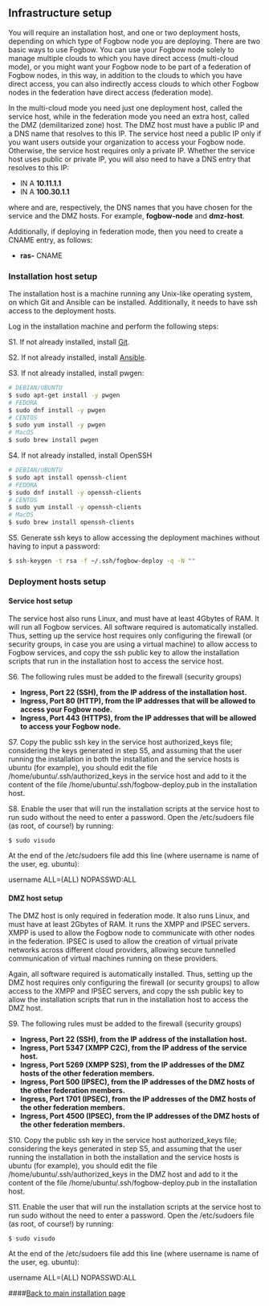## Infrastructure setup

You will require an installation host, and one or two deployment hosts, depending on
which type of Fogbow node you are deploying. There are two basic ways to use Fogbow.
You can use your Fogbow node solely to manage multiple clouds to which you have direct
access (multi-cloud mode), or you might want your Fogbow node to be part of a federation
of Fogbow nodes, in this way, in addition to the clouds to which you have direct access,
you can also indirectly access clouds to which other Fogbow nodes in the federation have
direct access (federation mode).

In the multi-cloud mode you need just one deployment host, called the service host,
while in the federation mode you need an extra host, called the DMZ (demilitarized
zone) host. The DMZ host must have a public IP and a DNS name that resolves to this
IP. The service host need a public IP only if you want users outside your organization
to access your Fogbow node. Otherwise, the service host requires only a private IP.
Whether the service host uses public or private IP, you will also need to have a DNS
entry that resolves to this IP:

* **<service-host-name>**          IN  A   **10.11.1.1**
* **<dmz-host-name>**              IN  A   **100.30.1.1**

where <service-host-name>  and <dmz-host-name> are, respectively, the DNS names that 
you have chosen for the service and the DMZ hosts. For example, **fogbow-node** and
**dmz-host**.

Additionally, if deploying in federation mode, then you need to create a CNAME entry, as follows:

* **ras-<service-host-name>**      CNAME   **<dmz-host-name>**

### Installation host setup

The installation host is a machine running any Unix-like operating system, on which Git and
Ansible can be installed. Additionally, it needs to have ssh access to the deployment hosts.

Log in the installation machine and perform the following steps:

S1. If not already installed, install [Git](https://help.github.com/articles/set-up-git/).

S2. If not already installed, install [Ansible](https://docs.ansible.com/ansible/latest/installation_guide/intro_installation.html).

S3. If not already installed, install pwgen:

```bash
# DEBIAN/UBUNTU
$ sudo apt-get install -y pwgen
# FEDORA
$ sudo dnf install -y pwgen
# CENTOS
$ sudo yum install -y pwgen
# MacOS
$ sudo brew install pwgen
```

S4. If not already installed, install OpenSSH

```bash
# DEBIAN/UBUNTU
$ sudo apt install openssh-client
# FEDORA
$ sudo dnf install -y openssh-clients
# CENTOS
$ sudo yum install -y openssh-clients
# MacOS
$ sudo brew install openssh-clients
```

S5. Generate ssh keys to allow accessing the deployment machines without having to input
a password:

```bash
$ ssh-keygen -t rsa -f ~/.ssh/fogbow-deploy -q -N ""
```

### Deployment hosts setup

#### Service host setup

The service host also runs Linux, and must have at least 4Gbytes of RAM. It will run
all Fogbow services. All software required is automatically installed. Thus, setting up
the service host requires only configuring the firewall (or security groups, in case
you are using a virtual machine) to allow access to Fogbow services, and copy the ssh
public key to allow the installation scripts that run in the installation host to access
the service host.

S6. The following rules must be added to the firewall (security groups)

* **Ingress, Port 22 (SSH), from the IP address of the installation host.**
* **Ingress, Port 80 (HTTP), from the IP addresses that will be allowed to access your Fogbow node.**
* **Ingress, Port 443 (HTTPS), from the IP addresses that will be allowed to access your Fogbow node.**

S7. Copy the public ssh key in the service host authorized_keys file; considering the
keys generated in step S5, and assuming that the user running the installation in both
the installation and the service hosts is ubuntu (for example), you should edit the
file /home/ubuntu/.ssh/authorized_keys in the service host and add to it the content
of the file /home/ubuntu/.ssh/fogbow-deploy.pub in the installation host.

S8. Enable the user that will run the installation scripts at the service host to run
sudo without the need to enter a password. Open the /etc/sudoers file (as root, of course!) by running:
                                           
```
$ sudo visudo
```
                                           
 At the end of the /etc/sudoers file add this line (where username is name of the user, eg. ubuntu):
                                           
 username     ALL=(ALL) NOPASSWD:ALL

#### DMZ host setup

The DMZ host is only required in federation mode. It also runs Linux, and must have
at least 2Gbytes of RAM. It runs the XMPP and IPSEC servers. XMPP is used to allow
the Fogbow node to communicate with other nodes in the federation. IPSEC is used to
allow the creation of virtual private networks across different cloud providers, allowing
secure tunnelled communication of virtual machines running on these providers.

Again, all software required is automatically installed. Thus, setting up the DMZ host
requires only configuring the firewall (or security groups) to allow access to the XMPP
and IPSEC servers, and copy the ssh public key to allow the installation scripts that
run in the installation host to access the DMZ host.

S9. The following rules must be added to the firewall (security groups)

* **Ingress, Port 22 (SSH), from the IP address of the installation host.**
* **Ingress, Port 5347 (XMPP C2C), from the IP address of the service host.**
* **Ingress, Port 5269 (XMPP S2S), from the IP addresses of the DMZ hosts of the other federation members.**
* **Ingress, Port 500 (IPSEC), from the IP addresses of the DMZ hosts of the other federation members.**
* **Ingress, Port 1701 (IPSEC), from the IP addresses of the DMZ hosts of the other federation members.**
* **Ingress, Port 4500 (IPSEC), from the IP addresses of the DMZ hosts of the other federation members.**

S10. Copy the public ssh key in the service host authorized_keys file; considering the
keys generated in step S5, and assuming that the user running the installation in both
the installation and the service hosts is ubuntu (for example), you should edit the
file /home/ubuntu/.ssh/authorized_keys in the DMZ host and add to it the content
of the file /home/ubuntu/.ssh/fogbow-deploy.pub in the installation host.

S11. Enable the user that will run the installation scripts at the service host to run sudo without the
need to enter a password. Open the /etc/sudoers file (as root, of course!) by running:

```
$ sudo visudo
```

At the end of the /etc/sudoers file add this line (where username is name of the user, eg. ubuntu):

username     ALL=(ALL) NOPASSWD:ALL

####[Back to main installation page](main.md)